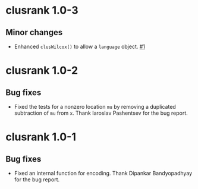 # clusrank 1.0-3

## Minor changes

* Enhanced `clusWilcox()` to allow a `language` object.
  [#1](https://github.com/wenjie2wang/clusrank/issues/1)


# clusrank 1.0-2

## Bug fixes

* Fixed the tests for a nonzero location `mu` by removing a
  duplicated subtraction of `mu` from `x`.  Thank Iaroslav Pashentsev for the
  bug report.


# clusrank 1.0-1

## Bug fixes

* Fixed an internal function for encoding.  Thank Dipankar Bandyopadhyay for the
  bug report.
